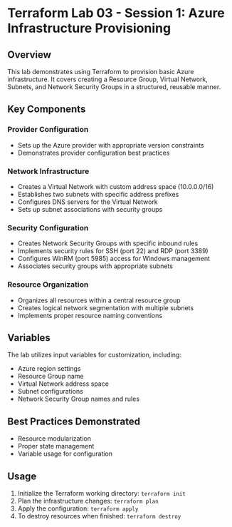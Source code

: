 # Terraform Lab 03 - Session 1: Azure Infrastructure Provisioning

## Overview
This lab demonstrates using Terraform to provision basic Azure infrastructure. It covers creating a Resource Group, Virtual Network, Subnets, and Network Security Groups in a structured, reusable manner.

## Key Components

### Provider Configuration
- Sets up the Azure provider with appropriate version constraints
- Demonstrates provider configuration best practices

### Network Infrastructure
- Creates a Virtual Network with custom address space (10.0.0.0/16)
- Establishes two subnets with specific address prefixes
- Configures DNS servers for the Virtual Network
- Sets up subnet associations with security groups

### Security Configuration
- Creates Network Security Groups with specific inbound rules
- Implements security rules for SSH (port 22) and RDP (port 3389)
- Configures WinRM (port 5985) access for Windows management
- Associates security groups with appropriate subnets

### Resource Organization
- Organizes all resources within a central resource group
- Creates logical network segmentation with multiple subnets
- Implements proper resource naming conventions

## Variables
The lab utilizes input variables for customization, including:
- Azure region settings
- Resource Group name
- Virtual Network address space
- Subnet configurations
- Network Security Group names and rules

## Best Practices Demonstrated
- Resource modularization
- Proper state management
- Variable usage for configuration

## Usage
1. Initialize the Terraform working directory: `terraform init`
2. Plan the infrastructure changes: `terraform plan`
3. Apply the configuration: `terraform apply`
4. To destroy resources when finished: `terraform destroy`

